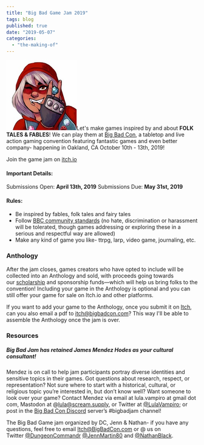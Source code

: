 ```yaml
---
title: "Big Bad Game Jam 2019"
tags: blog
published: true
date: "2019-05-07"
categories: 
  - "the-making-of"
---
```


![](/images/YUfyUR.jpg)Let's make games inspired by and about **FOLK TALES & FABLES**! We can play them at [Big Bad Con](https://www.bigbadcon.com/), a tabletop and live action gaming convention featuring fantastic games and even better company- happening in Oakland, CA October 10th - 13th, 2019!

Join the game jam on [itch.io](https://itch.io/jam/big-bad-game-jam)

#### Important Details:

Submissions Open: **April 13th, 2019** Submissions Due: **May 31st, 2019**

#### Rules:

- Be inspired by fables, folk tales and fairy tales
- Follow [BBC community standards](https://www.bigbadcon.com/community-standards/) (no hate, discrimination or harassment will be tolerated, though games addressing or exploring these in a serious and respectful way are allowed)
- Make any kind of game you like- ttrpg, larp, video game, journaling, etc.

### Anthology

After the jam closes, games creators who have opted to include will be collected into an Anthology and sold, with proceeds going towards our [scholarship](https://www.bigbadcon.com/big-bad-con-scholarship-fund/) and sponsorship funds—which will help us bring folks to the convention! Including your game in the Anthology is optional and you can still offer your game for sale on Itch.io and other platforms.

If you want to add your game to the Anthology, once you submit it on [Itch](https://itch.io/jam/big-bad-game-jam), can you also email a pdf to itch@bigbadcon.com? This way I'll be able to assemble the Anthology once the jam is over.

### Resources

##### Big Bad Jam has retained James Mendez Hodes as your cultural consultant!

Mendez is on call to help jam participants portray diverse identities and sensitive topics in their games. Got questions about research, respect, or representation? Not sure where to start with a historical, cultural, or religious topic you’re interested in, but don’t know well? Want someone to look over your game? Contact Mendez via email at lula.vampiro at gmail dot com, Mastodon at @lula@scream.supply, or Twitter at [@LulaVampiro](https://twitter.com/LulaVampiro); or post in the [Big Bad Con Discord](https://discord.gg/ZzPqYE3) server’s #bigbadjam channel!

The Big Bad Game jam organized by DC, Jenn & Nathan- if you have any questions, feel free to email [Itch@BigBadCon.com](mailto:Itch@BigBadCon.com) or @ us on Twitter [@DungeonCommandr](https://twitter.com/dungeoncommandr) [@JennMartin80](https://twitter.com/jennmartin80) and [@NathanBlack](https://twitter.com/nathanblack).

